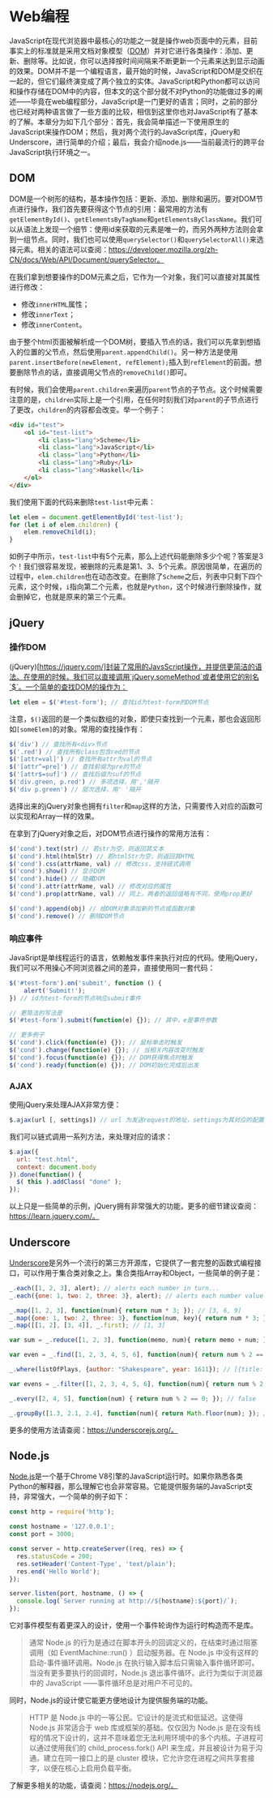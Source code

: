 # Web编程

JavaScript在现代浏览器中最核心的功能之一就是操作web页面中的元素，目前事实上的标准就是采用文档对象模型（[DOM](https://developer.mozilla.org/zh-CN/docs/Web/API/Document_Object_Model/Introduction)）并对它进行各类操作：添加、更新、删除等。比如说，你可以选择按时间间隔来不断更新一个元素来达到显示动画的效果。DOM并不是一个编程语言，最开始的时候，JavaScript和DOM是交织在一起的，但它们最终演变成了两个独立的实体。JavaScript和Python都可以访问和操作存储在DOM中的内容，但本文的这个部分就不对Python的功能做过多的阐述——毕竟在web编程部分，JavaScript是一门更好的语言；同时，之前的部分也已经对两种语言做了一些方面的比较，相信到这里你也对JavaScript有了基本的了解。本章分为如下几个部分：首先，我会简单描述一下使用原生的JavaScript来操作DOM；然后，我对两个流行的JavaScript库，jQuery和Underscore，进行简单的介绍；最后，我会介绍node.js——当前最流行的跨平台JavaScript执行环境之一。

## DOM
DOM是一个树形的结构，基本操作包括：更新、添加、删除和遍历。要对DOM节点进行操作，我们首先要获得这个节点的引用：最常用的方法有`getElementById()`、`getElementsByTagName`和`getElementsByClassName`。我们可以从语法上发现一个细节：使用id来获取的元素是唯一的，而另外两种方法则会拿到一组节点。同时，我们也可以使用`querySelector()`和`querySelectorAll()`来选择元素。相关的语法可以查阅：https://developer.mozilla.org/zh-CN/docs/Web/API/Document/querySelector。

在我们拿到想要操作的DOM元素之后，它作为一个对象，我们可以直接对其属性进行修改：
- 修改`innerHTML`属性；
- 修改`innerText`；
- 修改`innerContent`。

由于整个html页面被解析成一个DOM树，要插入节点的话，我们可以先拿到想插入的位置的父节点，然后使用`parent.appendChild()`。另一种方法是使用`parent.insertBefore(newElement, refElement);`插入到`refElement`的前面。想要删除节点的话，直接调用父节点的`removeChild()`即可。

有时候，我们会使用`parent.children`来遍历`parent`节点的子节点。这个时候需要注意的是，`children`实际上是一个引用，在任何时刻我们对`parent`的子节点进行了更改，`children`的内容都会改变。举一个例子：
```html
<div id="test">
    <ol id="test-list">
        <li class="lang">Scheme</li>
        <li class="lang">JavaScript</li>
        <li class="lang">Python</li>
        <li class="lang">Ruby</li>
        <li class="lang">Haskell</li>
    </ol>
</div>
```
我们使用下面的代码来删除`test-list`中元素：
```javascript
let elem = document.getElementById('test-list');
for (let i of elem.children) {
    elem.removeChild(i);
}
```
如例子中所示，`test-list`中有5个元素，那么上述代码能删除多少个呢？答案是3个！我们很容易发现，被删除的元素是第1、3、5个元素。原因很简单，在遍历的过程中，`elem.children`也在动态改变。在删除了`Scheme`之后，列表中只剩下四个元素，这个时候，`i`指向第二个元素，也就是`Python`，这个时候进行删除操作，就会删掉它，也就是原来的第三个元素。

## jQuery

### 操作DOM
(jQuery)[https://jquery.com/]封装了常用的JavsScript操作，并提供更简洁的语法。在使用的时候，我们可以直接调用`jQuery.someMethod`或者使用它的别名`$`。一个简单的查找DOM的操作为：
```javascript
let elem = $('#test-form'); // 查找id为test-form的DOM节点
```
注意，`$()`返回的是一个类似数组的对象，即使只查找到一个元素，那也会返回形如`[someElem]`的对象。常用的查找操作有：
```javascript
$('div') // 查找所有<div>节点
$('.red') // 查找所有class包含red的节点
$('[attr=val]') // 查找所有attr为val的节点
$('[attr^=pre]') // 查找前缀为pre的节点
$('[attr$=suf]') // 查找后缀为suf的节点
$('div.green, p.red') // 多项选择，用','隔开
$('div p.green') // 层次选择，用' '隔开
```
选择出来的jQuery对象也拥有`filter`和`map`这样的方法，只需要传入对应的函数可以实现和Array一样的效果。

在拿到了jQuery对象之后，对DOM节点进行操作的常用方法有：
```javascript
$('cond').text(str) // 若str为空，则返回其文本
$('cond').html(htmlStr) // 若htmlStr为空，则返回其HTML
$('cond').css(attrName, val) // 修改css，支持链式调用
$('cond').show() // 显示DOM
$('cond').hide() // 隐藏DOM
$('cond').attr(attrName, val) // 修改对应的属性
$('cond').prop(attrName, val) // 同上，两者的返回值略有不同，使用prop更好

$('cond').append(obj) // 给DOM对象添加新的节点或函数对象
$('cond').remove() // 删除DOM节点
```

### 响应事件
JavaSript是单线程运行的语言，依赖触发事件来执行对应的代码。使用jQuery，我们可以不用操心不同浏览器之间的差异，直接使用同一套代码：
```javascript
$('#test-form').on('submit', function () {
    alert('Submit!');
}) // id为test-form的节点响应submit事件

// 更简洁的写法是
$('#test-form').submit(function(e) {}); // 其中，e是事件参数 

// 更多例子
$('cond').click(function(e) {}); // 鼠标单击时触发
$('cond').change(function(e) {}); // 当相关内容改变时触发
$('cond').focus(function(e) {}); // DOM获得焦点时触发
$('cond').ready(function(e) {}); // DOM初始化完成后出发
```

### AJAX
使用jQuery来处理AJAX非常方便：
```javascript
$.ajax(url [, settings]) // url 为发送request的地址，settings为其对应的配置项，它是一个object
```
我们可以链式调用一系列方法，来处理对应的请求：
```javascript
$.ajax({
  url: "test.html",
  context: document.body
}).done(function() {
  $( this ).addClass( "done" );
});
```


以上只是一些简单的示例，jQuery拥有非常强大的功能，更多的细节建议查阅：https://learn.jquery.com/。

## Underscore
[Underscore](https://underscorejs.org/)是另外一个流行的第三方开源库，它提供了一套完整的函数式编程接口，可以作用于集合类对象之上。集合类指Array和Object，一些简单的例子是：
```javascript
_.each([1, 2, 3], alert); // alerts each number in turn...
_.each({one: 1, two: 2, three: 3}, alert); // alerts each number value in turn...

_.map([1, 2, 3], function(num){ return num * 3; }); // [3, 6, 9]
_.map({one: 1, two: 2, three: 3}, function(num, key){ return num * 3; }); // [3, 6, 9]
_.map([[1, 2], [3, 4]], _.first); // [1, 3]

var sum = _.reduce([1, 2, 3], function(memo, num){ return memo + num; }, 0); // 6 

var even = _.find([1, 2, 3, 4, 5, 6], function(num){ return num % 2 == 0; }); // 2

_.where(listOfPlays, {author: "Shakespeare", year: 1611}); // [{title: "Cymbeline", author: "Shakespeare", year: 1611}, {title: "The Tempest", author: "Shakespeare", year: 1611}]

var evens = _.filter([1, 2, 3, 4, 5, 6], function(num){ return num % 2 == 0; }); // [2, 4, 6]

_.every([2, 4, 5], function(num) { return num % 2 == 0; }); // false

_.groupBy([1.3, 2.1, 2.4], function(num){ return Math.floor(num); }); // {1: [1.3], 2: [2.1, 2.4]}
```
更多的使用方法请查阅：https://underscorejs.org/。

## Node.js
[Node.js](https://nodejs.org/)是一个基于Chrome V8引擎的JavaScript运行时。如果你熟悉各类Python的解释器，那么理解它也会非常容易。它能提供服务端的JavaScript支持，非常强大，一个简单的例子如下：
```javascript
const http = require('http');

const hostname = '127.0.0.1';
const port = 3000;

const server = http.createServer((req, res) => {
  res.statusCode = 200;
  res.setHeader('Content-Type', 'text/plain');
  res.end('Hello World');
});

server.listen(port, hostname, () => {
  console.log(`Server running at http://${hostname}:${port}/`);
});
```

它对事件模型有着更深入的设计，使用一个事件轮询作为运行时构造而不是库。
> 通常 Node.js 的行为是通过在脚本开头的回调定义的，在结束时通过阻塞调用（如 EventMachine::run() ）启动服务器。在 Node.js 中没有这样的启动-事件循环调用。Node.js 在执行输入脚本后只需输入事件循环即可。 当没有更多要执行的回调时，Node.js 退出事件循环。此行为类似于浏览器中的 JavaScript ——事件循环总是对用户不可见的。

同时，Node.js的设计使它能更方便地设计为提供服务端的功能。
> HTTP 是 Node.js 中的一等公民。它设计的是流式和低延迟。这使得 Node.js 非常适合于 web 库或框架的基础。仅仅因为 Node.js 是在没有线程的情况下设计的，这并不意味着您无法利用环境中的多个内核。子进程可以通过使用我们的 child_process.fork() API 来生成，并且被设计为易于沟通。建立在同一接口上的是 cluster 模块，它允许您在进程之间共享套接字，以便在核心上启用负载平衡。

了解更多相关的功能，请查阅：https://nodejs.org/。